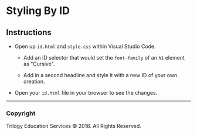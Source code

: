 # Styling By ID

## Instructions

- Open up `id.html` and `style.css` within Visual Studio Code.

  - Add an ID selector that would set the `font-family` of an `h1` element as "Cursive".

  - Add in a second headline and style it with a new ID of your own creation.

- Open your `id.html` file in your browser to see the changes.

---

### Copyright

Trilogy Education Services © 2018. All Rights Reserved.
